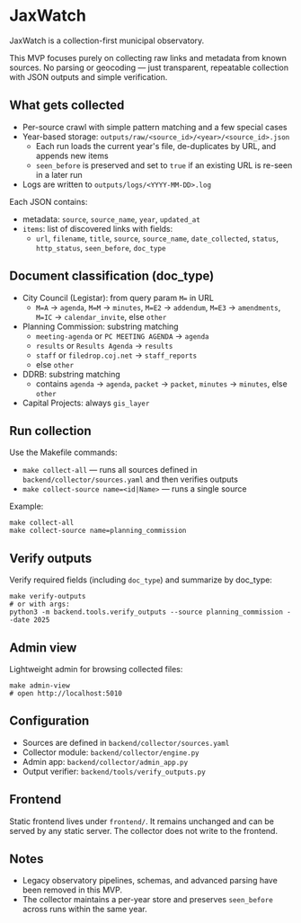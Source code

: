 # JaxWatch

JaxWatch is a collection-first municipal observatory.

This MVP focuses purely on collecting raw links and metadata from known sources. No parsing or geocoding — just transparent, repeatable collection with JSON outputs and simple verification.

## What gets collected
- Per-source crawl with simple pattern matching and a few special cases
- Year-based storage: `outputs/raw/<source_id>/<year>/<source_id>.json`
  - Each run loads the current year's file, de-duplicates by URL, and appends new items
  - `seen_before` is preserved and set to `true` if an existing URL is re-seen in a later run
- Logs are written to `outputs/logs/<YYYY-MM-DD>.log`

Each JSON contains:
- metadata: `source`, `source_name`, `year`, `updated_at`
- `items`: list of discovered links with fields:
  - `url`, `filename`, `title`, `source`, `source_name`, `date_collected`, `status`, `http_status`, `seen_before`, `doc_type`

## Document classification (doc_type)
- City Council (Legistar): from query param `M=` in URL
  - `M=A` → `agenda`, `M=M` → `minutes`, `M=E2` → `addendum`, `M=E3` → `amendments`, `M=IC` → `calendar_invite`, else `other`
- Planning Commission: substring matching
  - `meeting-agenda` or `PC MEETING AGENDA` → `agenda`
  - `results` or `Results Agenda` → `results`
  - `staff` or `filedrop.coj.net` → `staff_reports`
  - else `other`
- DDRB: substring matching
  - contains `agenda` → `agenda`, `packet` → `packet`, `minutes` → `minutes`, else `other`
- Capital Projects: always `gis_layer`

## Run collection

Use the Makefile commands:

- `make collect-all` — runs all sources defined in `backend/collector/sources.yaml` and then verifies outputs
- `make collect-source name=<id|Name>` — runs a single source

Example:
```
make collect-all
make collect-source name=planning_commission
```

## Verify outputs

Verify required fields (including `doc_type`) and summarize by doc_type:
```
make verify-outputs
# or with args:
python3 -m backend.tools.verify_outputs --source planning_commission --date 2025
```

## Admin view

Lightweight admin for browsing collected files:
```
make admin-view
# open http://localhost:5010
```

## Configuration

- Sources are defined in `backend/collector/sources.yaml`
- Collector module: `backend/collector/engine.py`
- Admin app: `backend/collector/admin_app.py`
- Output verifier: `backend/tools/verify_outputs.py`

## Frontend

Static frontend lives under `frontend/`. It remains unchanged and can be served by any static server. The collector does not write to the frontend.

## Notes

- Legacy observatory pipelines, schemas, and advanced parsing have been removed in this MVP.
- The collector maintains a per-year store and preserves `seen_before` across runs within the same year.
